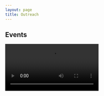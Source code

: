 ```yaml
---
layout: page
title: Outreach
---
```


## Events
![Lab Meeting Presentation 2025-02-20](https://gannet.fish.washington.edu/metacarcinus/USDA_MetaOmics/Presentations/video1971808116.mp4)
